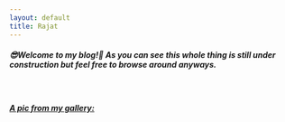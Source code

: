 ```yaml
---
layout: default
title: Rajat
---
```

<h5 class="index-page">😎<span class="not-error">Welcome to my blog!</span>🧐 As you can see this whole thing is <span class="error">still under construction</span> but feel free to browse around anyways.</h5>

<br>

<h5 align="center index-page" align="center"><u>A pic from my gallery:</u></h5>
<div class="picture-otd-holder" align="center"></div>

<script type="text/javascript">
   getAndSetImageOfTheDay(); 
</script>
